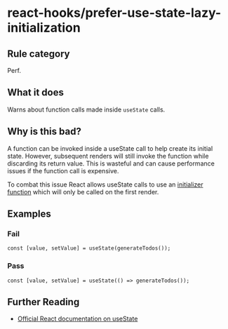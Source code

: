# react-hooks/prefer-use-state-lazy-initialization

## Rule category

Perf.

## What it does

Warns about function calls made inside `useState` calls.

## Why is this bad?

A function can be invoked inside a useState call to help create its initial state. However, subsequent renders will still invoke the function while discarding its return value. This is wasteful and can cause performance issues if the function call is expensive.

To combat this issue React allows useState calls to use an [initializer function](https://react.dev/reference/react/useState#avoiding-recreating-the-initial-state) which will only be called on the first render.

## Examples

### Fail

```tsx
const [value, setValue] = useState(generateTodos());
```

### Pass

```tsx
const [value, setValue] = useState(() => generateTodos());
```

## Further Reading

- [Official React documentation on useState](https://react.dev/reference/react/useState)
